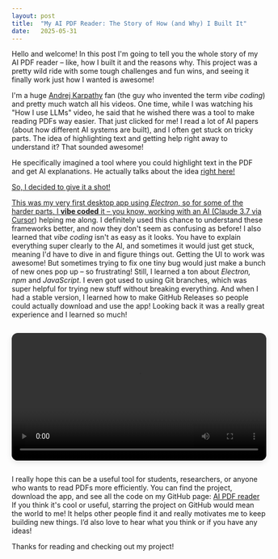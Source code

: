 ```yaml
---
layout: post
title:  "My AI PDF Reader: The Story of How (and Why) I Built It"
date:   2025-05-31
---
```


<p class="intro"><span class="dropcap">H</span>ello and welcome! In this post I'm going to tell you the whole story of my AI PDF reader – like, how I built it and the reasons why. This project was a pretty wild ride with some tough challenges and fun wins, and seeing it finally work just how I wanted is awesome!</p>

I'm a huge <a href="https://karpathy.ai/">Andrej Karpathy</a> fan (the guy who invented the term <em>vibe coding</em>) and pretty much watch all his videos. One time, while I was watching his "How I use LLMs" video, he said that he wished there was a tool to make reading PDFs way easier. That just clicked for me! I read a lot of AI papers (about how different AI systems are built), and I often get stuck on tricky parts. The idea of highlighting text and getting help right away to understand it? That sounded awesome!

He specifically imagined a tool where you could highlight text in the PDF and get AI explanations. He actually talks about the idea <a href="https://www.youtube.com/watch?v=EWvNQjAaOHw&t=3507s">right here!

So, I decided to give it a shot!

This was my very first desktop app using <em>Electron</em>, so for some of the harder parts, I <strong>vibe coded</strong> it – you know, working with an AI (Claude 3.7 via <a href="https://www.cursor.com/">Cursor</a>) helping me along. I definitely used this chance to understand these frameworks better, and now they don't seem as confusing as before! I also learned that <em>vibe coding</em> isn't as easy as it looks. You have to explain everything super clearly to the AI, and sometimes it would just get stuck, meaning I'd have to dive in and figure things out. Getting the UI to work was awesome! But sometimes trying to fix one tiny bug would just make a bunch of new ones pop up – so frustrating! Still, I learned a ton about <em>Electron,</em> <em>npm</em> and <em>JavaScript</em>. I even got used to using Git branches, which was super helpful for trying new stuff without breaking everything. And when I had a stable version, I learned how to make GitHub Releases so people could actually download and use the app! Looking back it was a really great experience and I learned so much!

<div style="text-align: center; margin: 2em 0;">
  <video controls width="720" style="max-width: 100%; border-radius: 12px; box-shadow: 0 4px 12px rgba(0,0,0,0.1);">
    <source src="https://github.com/adrirubio/ai-pdf-reader-demo/raw/main/ai-pdf-reader-demo.mp4" type="video/mp4">
    Your browser does not support the video tag.
  </video>
</div>

I really hope this can be a useful tool for students, researchers, or anyone who wants to read PDFs more efficiently.
You can find the project, download the app, and see all the code on my GitHub page: <a href="https://github.com/adrirubio/ai-pdf-reader">AI PDF reader</a><br>
If you think it's cool or useful, starring the project on GitHub would mean the world to me! It helps other people find it and really motivates me to keep building new things. I’d also love to hear what you think or if you have any ideas!

Thanks for reading and checking out my project!

